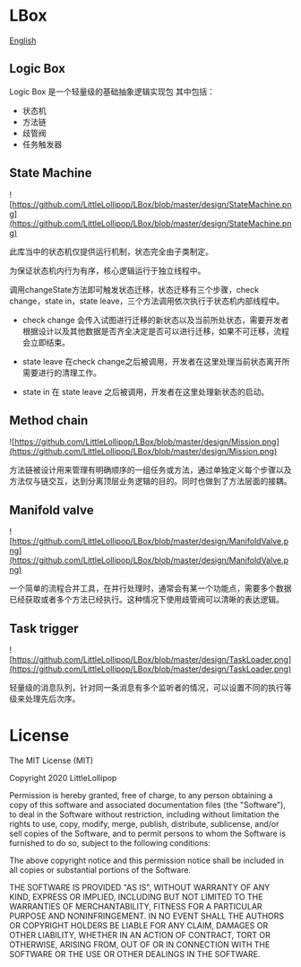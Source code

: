# LBox

[English](https://github.com/LittleLollipop/LBox/blob/master/README.md)

## Logic Box

Logic Box 是一个轻量级的基础抽象逻辑实现包
其中包括：
  + 状态机
  + 方法链
  + 歧管阀
  + 任务触发器

## State Machine

![https://github.com/LittleLollipop/LBox/blob/master/design/StateMachine.png](https://github.com/LittleLollipop/LBox/blob/master/design/StateMachine.png)

此库当中的状态机仅提供运行机制，状态完全由子类制定。

为保证状态机内行为有序，核心逻辑运行于独立线程中。

调用changeState方法即可触发状态迁移，状态迁移有三个步骤，check change，state in，state leave，三个方法调用依次执行于状态机内部线程中。

  + check change 会传入试图进行迁移的新状态以及当前所处状态，需要开发者根据设计以及其他数据是否齐全决定是否可以进行迁移，如果不可迁移，流程会立即结束。

  + state leave 在check change之后被调用，开发者在这里处理当前状态离开所需要进行的清理工作。

  + state in 在 state leave 之后被调用，开发者在这里处理新状态的启动。


## Method chain

![https://github.com/LittleLollipop/LBox/blob/master/design/Mission.png](https://github.com/LittleLollipop/LBox/blob/master/design/Mission.png)

方法链被设计用来管理有明确顺序的一组任务或方法，通过单独定义每个步骤以及方法仅与链交互，达到分离顶层业务逻辑的目的。同时也做到了方法层面的接耦。


## Manifold valve

![https://github.com/LittleLollipop/LBox/blob/master/design/ManifoldValve.png](https://github.com/LittleLollipop/LBox/blob/master/design/ManifoldValve.png)

一个简单的流程合并工具，在并行处理时，通常会有某一个功能点，需要多个数据已经获取或者多个方法已经执行。这种情况下使用歧管阀可以清晰的表达逻辑。


## Task trigger

![https://github.com/LittleLollipop/LBox/blob/master/design/TaskLoader.png](https://github.com/LittleLollipop/LBox/blob/master/design/TaskLoader.png)

轻量级的消息队列，针对同一条消息有多个监听者的情况，可以设置不同的执行等级来处理先后次序。


License
=======

The MIT License (MIT)

Copyright 2020 LittleLollipop

Permission is hereby granted, free of charge, to any person obtaining a copy of this software and associated documentation files (the "Software"), to deal in the Software without restriction, including without limitation the rights to use, copy, modify, merge, publish, distribute, sublicense, and/or sell copies of the Software, and to permit persons to whom the Software is furnished to do so, subject to the following conditions:

The above copyright notice and this permission notice shall be included in all copies or substantial portions of the Software.

THE SOFTWARE IS PROVIDED "AS IS", WITHOUT WARRANTY OF ANY KIND, EXPRESS OR IMPLIED, INCLUDING BUT NOT LIMITED TO THE WARRANTIES OF MERCHANTABILITY, FITNESS FOR A PARTICULAR PURPOSE AND NONINFRINGEMENT. IN NO EVENT SHALL THE AUTHORS OR COPYRIGHT HOLDERS BE LIABLE FOR ANY CLAIM, DAMAGES OR OTHER LIABILITY, WHETHER IN AN ACTION OF CONTRACT, TORT OR OTHERWISE, ARISING FROM, OUT OF OR IN CONNECTION WITH THE SOFTWARE OR THE USE OR OTHER DEALINGS IN THE SOFTWARE.
